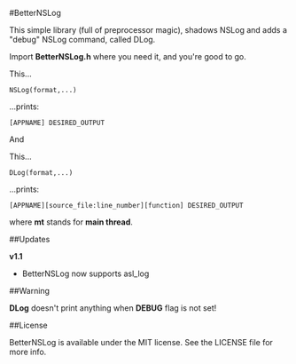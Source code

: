 #BetterNSLog

This simple library (full of preprocessor magic), shadows NSLog and adds a "debug" NSLog command, called DLog.

Import **BetterNSLog.h** where you need it, and you're good to go.

This...

    NSLog(format,...)

...prints:

    [APPNAME] DESIRED_OUTPUT

And

This...

    DLog(format,...)

...prints:

    [APPNAME][source_file:line_number][function] DESIRED_OUTPUT

where **mt** stands for **main thread**.

##Updates

**v1.1**

- BetterNSLog now supports asl_log

##Warning

**DLog** doesn't print anything when **DEBUG** flag is not set!

##License

BetterNSLog is available under the MIT license. See the LICENSE file for more info.
